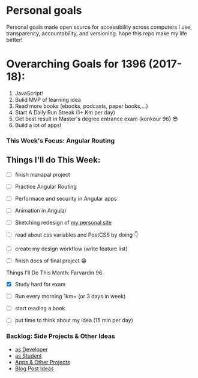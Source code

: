# Personal goals
Personal goals made open source for accessibility across computers I use, transparency, accountability, and versioning. hope this repo make my life better!

# Overarching Goals for 1396 (2017-18):

1. JavaScript!
2. ‌Bulid MVP of learning idea
3. Read more books (ebooks, podcasts, paper books,...)
4. Start A Daily Run Streak (1+ Km per day)
5. Get best result in Master's degree entrance exam  (konkour 96) 😎
6. Build a lot of apps!

### This Week's Focus:  **Angular Routing**
## Things I'll do This Week: 

- [ ] finish manapal project
- [ ] Practice Angular Routing 
- [ ] Performace and security in Angular apps
- [ ] Animation in Angular

- [ ] Sketching redesign of [my personal site ](lenus.org) 
- [ ] read about css variables and PostCSS by doing 👇
- [ ] create my design workflow (write feature list)

- [ ] finish docs of final project 😁

Things I'll Do This Month: Farvardin 96

- [x] Study hard for exam
- [ ] Run every morning 1km+ (or 3 days in week)
- [ ] start reading a book
- [ ] put time to think about my idea (15 min per day)


### Backlog: Side Projects & Other Ideas
- [as Developer](https://github.com/mmdsharifi/personal-goals/blob/master/asDveloper.md)
- [as Student](https://github.com/mmdsharifi/personal-goals/blob/master/asStudent.md)
- [Apps & Other Projects](https://github.com/mmdsharifi/personal-goals/blob/master/ideas-and-misc/app-ideas.md)
- [Blog Post Ideas](https://github.com/mmdsharifi/personal-goals/blob/master/ideas-and-misc/blog-ideas.md)

